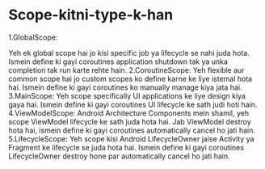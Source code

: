 # Scope-kitni-type-k-han
1.GlobalScope:

Yeh ek global scope hai jo kisi specific job ya lifecycle se nahi juda hota.
Ismein define ki gayi coroutines application shutdown tak ya unka completion tak run karte rehte hain.
2.CoroutineScope:
Yeh flexible aur common scope hai jo custom scopes ko define karne ke liye istemal hota hai.
Ismein define ki gayi coroutines ko manually manage kiya jata hai.
3.MainScope:
Yeh scope specifically UI applications ke liye design kiya gaya hai.
Ismein define ki gayi coroutines UI lifecycle ke sath judi hoti hain.
4.ViewModelScope:
Android Architecture Components mein shamil, yeh scope ViewModel lifecycle ke sath juda hota hai.
Jab ViewModel destroy hota hai, ismein define ki gayi coroutines automatically cancel ho jati hain.
5.LifecycleScope:
Yeh scope kisi Android LifecycleOwner jaise Activity ya Fragment ke lifecycle se juda hota hai.
Ismein define ki gayi coroutines LifecycleOwner destroy hone par automatically cancel ho jati hain.
